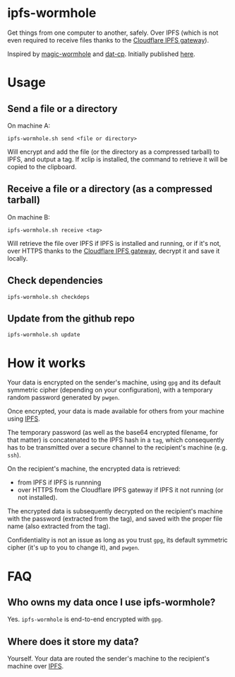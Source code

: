 # ipfs-wormhole

Get things from one computer to another, safely. Over IPFS (which is not even
required to receive files thanks to the [Cloudflare IPFS
gateway](https://cloudflare-ipfs.com)).

Inspired by [magic-wormhole](https://github.com/warner/magic-wormhole) and
[dat-cp](https://github.com/tom-james-watson/dat-cp). Initially published
[here](https://www.reddit.com/r/ipfs/comments/9yyqi1/dat_dcpstyle_functionality_for_encrypted_assets/?utm_source=reddit-android).

# Usage

## Send a file or a directory

On machine A:

`ipfs-wormhole.sh send <file or directory>`

Will encrypt and add the file (or the directory as a compressed tarball) to
IPFS, and output a tag. If xclip is installed, the command to retrieve it will
be copied to the clipboard.

## Receive a file or a directory (as a compressed tarball)

On machine B:

`ipfs-wormhole.sh receive <tag>`

Will retrieve the file over IPFS if IPFS is installed and running, or if it's
not, over HTTPS thanks to the [Cloudflare IPFS
gateway](https://cloudflare-ipfs.com), decrypt it and save it locally.

## Check dependencies

`ipfs-wormhole.sh checkdeps`

## Update from the github repo

`ipfs-wormhole.sh update`

# How it works

Your data is encrypted on the sender's machine, using `gpg` and its default
symmetric cipher (depending on your configuration), with a temporary random
password generated by `pwgen`.

Once encrypted, your data is made available for others from your machine using
[IPFS](https://ipfs.io).

The temporary password (as well as the base64 encrypted filename, for that
matter) is concatenated to the IPFS hash in a `tag`, which consequently has to
be transmitted over a secure channel to the recipient's machine (e.g. `ssh`).

On the recipient's machine, the encrypted data is retrieved:

- from IPFS if IPFS is runnning
- over HTTPS from the Cloudflare IPFS gateway if IPFS it not running (or not
  installed).

The encrypted data is subsequently decrypted on the recipient's machine with the
password (extracted from the tag), and saved with the proper file name (also
extracted from the tag).

Confidentiality is not an issue as long as you trust `gpg`, its default
symmetric cipher (it's up to you to change it), and `pwgen`.

# FAQ

## Who owns my data once I use ipfs-wormhole?

Yes. `ipfs-wormhole` is end-to-end encrypted with `gpg`.

## Where does it store my data?

Yourself. Your data are routed the sender's machine to the recipient's machine
over [IPFS](https://ipfs.io).
